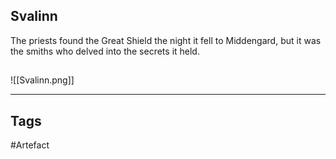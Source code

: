 ## Svalinn
The priests found the Great Shield the night it fell to Middengard,
but it was the smiths who delved into the secrets it held.
## 
![[Svalinn.png]]

---
## Tags
#Artefact